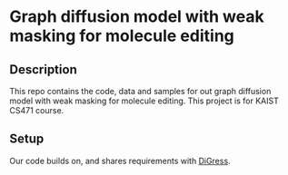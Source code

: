 # Graph diffusion model with weak masking for molecule editing

## Description
This repo contains the code, data and samples for out graph diffusion model with weak masking for molecule editing. This project is for KAIST CS471 course.

## Setup
Our code builds on, and shares requirements with [DiGress](https://github.com/cvignac/DiGress).
